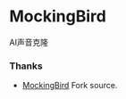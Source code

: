 # MockingBird
AI声音克隆

### Thanks
+ [MockingBird](https://github.com/babysor/MockingBird) Fork source.
